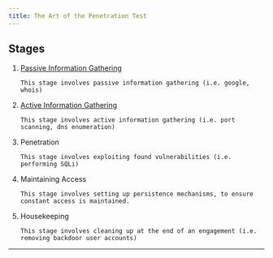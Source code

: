 ```yaml
---
title: The Art of the Penetration Test
---
```


## Stages
1. [Passive Information Gathering](./passive_information_gathering.md)

    `This stage involves passive information gathering (i.e. google, whois)`

2. [Active Information Gathering](./active_information_gathering.md)

    `This stage involves active information gathering (i.e. port scanning, dns enumeration)`

3. Penetration
   
   `This stage involves exploiting found vulnerabilities (i.e. performing SQLi)`

1. Maintaining Access

    `This stage involves setting up persistence mechanisms, to ensure constant access is maintained.`

5. Housekeeping

    `This stage involves cleaning up at the end of an engagement (i.e. removing backdoor user accounts)`

---